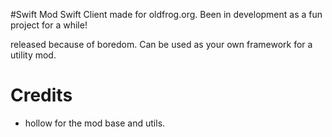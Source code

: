 #Swift Mod
Swift Client made for oldfrog.org. Been in development as a fun project for a while! 


released because of boredom.
Can be used as your own framework for a utility mod.
# Credits
- hollow for the mod base and utils.

